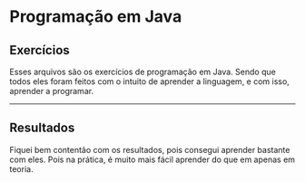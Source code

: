 # Programação em Java

## Exercícios

Esses arquivos são os exercícios de programação em Java. Sendo que todos eles foram feitos com o intuito de aprender a linguagem, e com isso, aprender a programar.

---

## Resultados

Fiquei bem contentão com os resultados, pois consegui aprender bastante com eles. Pois na prática, é muito mais fácil aprender do que em apenas em teoria.
